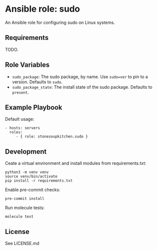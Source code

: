 # Ansible role: sudo

An Ansible role for configuring sudo on Linux systems.

## Requirements

TODO.

## Role Variables

* `sudo_package`: The sudo package, by name. Use `sudo=ver` to pin to a version.
  Defaults to `sudo`.
* `sudo_package_state`: The install state of the sudo package. Defaults to
  `present`.

## Example Playbook

Default usage:

    - hosts: servers
      roles:
         - { role: stonesoupkitchen.sudo }

## Development

Ceate a virtual environment and install modules from requirements.txt:

    python3 -m venv venv
    source venv/bin/activate
    pip install -r requirements.txt

Enable pre-commit checks:

    pre-commit install

Run molecule tests:

    molecule test

## License

See LICENSE.md

